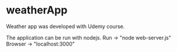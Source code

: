 # weatherApp
 
 Weather app was  developed with Udemy course.
 
 The application can be run with nodejs.
    Run -> "node web-server.js"
    Browser -> "localhost:3000"
